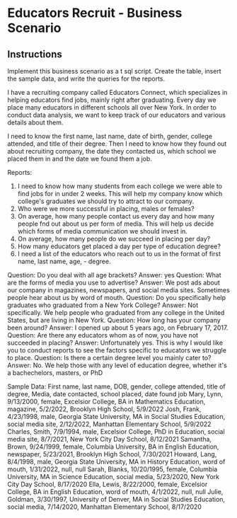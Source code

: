 # Educators Recruit - Business Scenario

## Instructions
Implement this business scenario as a t sql script. Create the table, insert the sample data, and write the queries for the reports.

I have a recruiting company called Educators Connect, which specializes in helping educators find jobs, mainly right after graduating. 
Every day we place many educators in different schools all over New York. 
In order to conduct data analysis, we want to keep track of our educators and various details about them. 

I need to know the first name, last name, date of birth, gender, college attended, and title of their degree. 
Then I need to know how they found out about recruiting company, the date they contacted us, which school we placed them in and the date we found them a job. 

Reports:
1. I need to know how many students from each college we were able to find jobs for in under 2 weeks. 
    This will help my company know which college's graduates we should try to attract to our company.
2. Who were we more successful in placing, males or females?
3. On average, how many people contact us every day and how many people fnd out about us per form of media. 
    This will help us decide which forms of media communication we should invest in.
4. On average, how many people do we succeed in placing per day?
5. How many educators get placed a day per type of education degree?
6. I need a list of the educators who reach out to us in the format of first name, last name, age, - degree.

Question: Do you deal with all age brackets?
Answer: yes
Question: What are the forms of media you use to advertise?
Answer: We post ads about our company in magazines, newspapers, and social media sites. Sometimes people hear about us by word of mouth.
Question: Do you specifically help graduates who graduated from a New York College?
Answer: Not specifically. We help people who graduated from any college in the United States, but are living in New York. 
Question: How long has your company been around?
Answer: I opened up about 5 years ago, on February 17, 2017.
Question: Are there any educators whom as of now, you have not succeeded in placing?
Answer: Unfortunately yes. This is why I would like you to conduct reports to see the factors specific to educators we struggle to place.
Question: Is there a certain degree level you mainly cater to?
Answer: No. We help those with any level of education degree, whether it's a bachechelors, masters, or PhD

Sample Data:
First name, last name, DOB, gender, college attended, title of degree, Media, date contacted, school placed, date found job
Mary, Lynn, 9/13/2000, female, Excelsior College, BA in Mathematics Education, magazine, 5/2/2022, Brooklyn High School, 5/9/2022
Josh, Frank, 4/23/1998, male, Georgia State University, MA in Social Studies Education, social media site, 2/12/2022, Manhattan Elementary School, 5/9/2022
Charles, Smith, 7/9/1994, male, Excelsior College, PhD in Education, social media site, 8/7/2021, New York City Day School, 8/12/2021
Samantha, Brown, 9/24/1999, female, Columbia University, BA in English Education, newspaper, 5/23/2021, Brooklyn High School, 7/30/2021
Howard, Lang, 8/4/1998, male, Georgia State University, MA in History Education, word of mouth, 1/31/2022, null, null
Sarah, Blanks, 10/20/1995, female, Columbia University, MA in Science Education, social media, 5/23/2020, New York City Day School, 8/17/2020
Ella, Lewis, 8/22/2000, female, Excelsior College, BA in English Education, word of mouth, 4/1/2022, null, null
Julie, Goldman, 3/30/1997, University of Denver, MA in Social Studies Education, social media, 7/14/2020, Manhattan Elementary School, 8/17/2020
